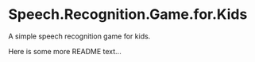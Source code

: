 # Speech.Recognition.Game.for.Kids
A simple speech recognition game for kids.

Here is some more README text...
